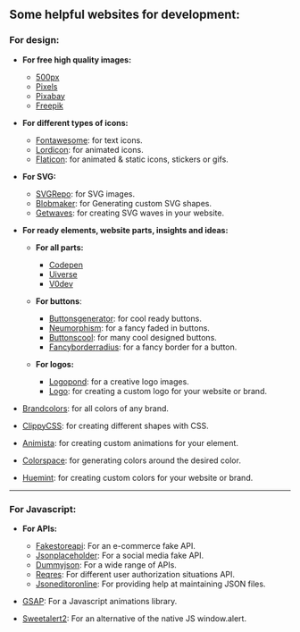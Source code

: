 ## Some helpful websites for development:
### For design:
- **For free high quality images:**
  - [500px](https://500px.com/)
  - [Pixels](https://www.pexels.com/)
  - [Pixabay](https://pixabay.com/)
  - [Freepik](https://www.freepik.com/)

- **For different types of icons:**
  - [Fontawesome](https://fontawesome.com/): for text icons.
  - [Lordicon](https://lordicon.com/): for animated icons.
  - [Flaticon](https://www.flaticon.com/): for animated & static icons, stickers or gifs.

- **For SVG:**
  - [SVGRepo](https://www.svgrepo.com/): for SVG images.
  - [Blobmaker](https://www.blobmaker.app/): for Generating custom SVG shapes.
  - [Getwaves](https://getwaves.io/): for creating SVG waves in your website.

- **For ready elements, website parts, insights and ideas:**
  - **For all parts:**
    - [Codepen](https://codepen.io/)
    - [Uiverse](https://uiverse.io/)
    - [V0dev](https://v0.dev/)

  - **For buttons**:
    - [Buttonsgenerator](https://markodenic.com/tools/buttons-generator/): for cool ready buttons.
    - [Neumorphism](https://neumorphism.io/): for a fancy faded in buttons.
    - [Buttonscool](https://www.buttons.cool/): for many cool designed buttons.
    - [Fancyborderradius]( https://9elements.github.io/fancy-border-radius/): for a fancy border for a button.

  - **For logos:**
    - [Logopond](https://logopond.com/): for a creative logo images.
    - [Logo](https://logo.com/): for creating a custom logo for your website or brand.
  
- [Brandcolors](https://brandcolors.net/): for all colors of any brand.
- [ClippyCSS](https://bennettfeely.com/clippy/): for creating different shapes with CSS.
- [Animista](https://animista.net/): for creating custom animations for your element.
- [Colorspace](https://mycolor.space/): for generating colors around the desired color.
- [Huemint](https://huemint.com/): for creating custom colors for your website or brand.

<hr>

### For Javascript:
- **For APIs:**
  - [Fakestoreapi](https://fakestoreapi.com/): For an e-commerce fake API.
  - [Jsonplaceholder](https://jsonplaceholder.typicode.com/): For a social media fake API.
  - [Dummyjson](https://dummyjson.com/): For a wide range of APIs.
  - [Reqres](https://reqres.in/): For different user authorization situations API.
  - [Jsoneditoronline](https://jsoneditoronline.org/): For providing help at maintaining JSON files.

- [GSAP](https://gsap.com/): For a Javascript animations library.
- [Sweetalert2](https://sweetalert2.github.io/): For an alternative of the native JS window.alert.

